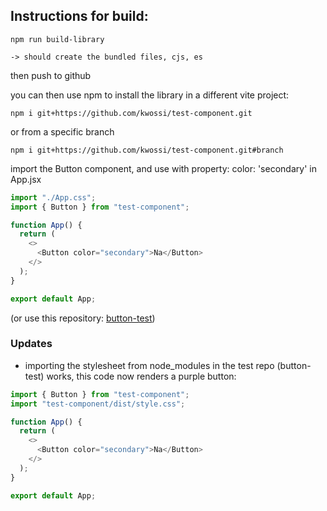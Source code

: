 ## Instructions for build:

```shell
npm run build-library
```

    -> should create the bundled files, cjs, es

then push to github

you can then use npm to install the library in a different vite project:

```
npm i git+https://github.com/kwossi/test-component.git
```

or from a specific branch

```
npm i git+https://github.com/kwossi/test-component.git#branch
```

import the Button component, and use with property: color: 'secondary' in App.jsx

```js
import "./App.css";
import { Button } from "test-component";

function App() {
  return (
    <>
      <Button color="secondary">Na</Button>
    </>
  );
}

export default App;
```

(or use this repository: [button-test](https://github.com/kwossi/button-test))

### Updates

- importing the stylesheet from node_modules in the test repo (button-test) works, this code now renders a purple button:

```js
import { Button } from "test-component";
import "test-component/dist/style.css";

function App() {
  return (
    <>
      <Button color="secondary">Na</Button>
    </>
  );
}

export default App;
```
